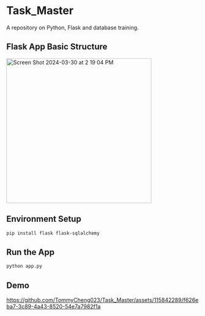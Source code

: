 # Task_Master
A repository on Python, Flask and database training.

## Flask App Basic Structure
<img width="379" alt="Screen Shot 2024-03-30 at 2 19 04 PM" src="https://github.com/TommyCheng023/Task_Master/assets/115842289/7755ef25-f7b8-4d7e-a229-2bbf1dd7b8dc">

## Environment Setup
```sh
pip install flask flask-sqlalchemy
```

## Run the App
```sh
python app.py
```

## Demo

https://github.com/TommyCheng023/Task_Master/assets/115842289/f626eba7-3c89-4a43-8520-54e7a7982f1a

